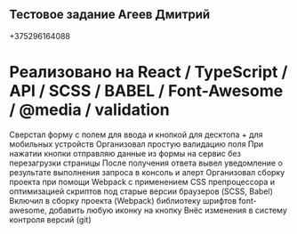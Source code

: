 ## Тестовое задание Агеев Дмитрий 
+375296164088

# Реализовано на React / TypeScript / API / SCSS / BABEL / Font-Awesome / @media / validation

Сверстал форму с полем для ввода и кнопкой для десктопа + для мобильных устройств
Организовал простую валидацию поля 
При нажатии кнопки отправляю данные из формы на сервис без перезагрузки страницы
После получения ответа вывел уведомление о результате выполнения запроса в консоль и алерт
Организовал сборку проекта при помощи Webpack с применением CSS препроцессора и оптимизацией скриптов под старые версии браузеров (SCSS, Babel)
Включил в сборку проекта (Webpack) библиотеку шрифтов font-awesome, добавить любую иконку на кнопку
Внёс изменения в систему контроля версий (git)

